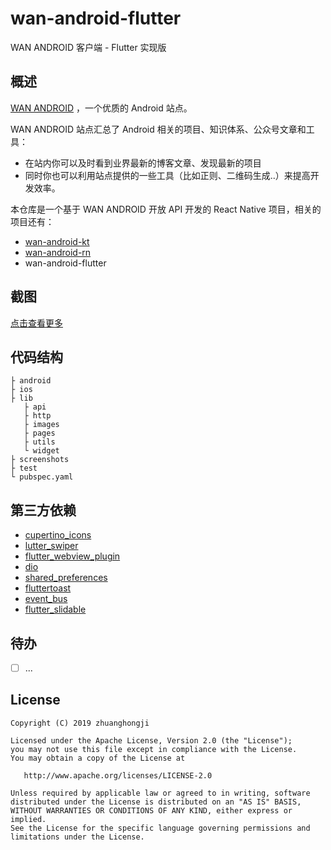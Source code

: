 # wan-android-flutter

WAN ANDROID 客户端 - Flutter 实现版


## 概述

[WAN ANDROID](http://www.wanandroid.com/) ，一个优质的 Android 站点。

WAN ANDROID 站点汇总了 Android 相关的项目、知识体系、公众号文章和工具：

* 在站内你可以及时看到业界最新的博客文章、发现最新的项目
* 同时你也可以利用站点提供的一些工具（比如正则、二维码生成..）来提高开发效率。

本仓库是一个基于 WAN ANDROID 开放 API 开发的 React Native 项目，相关的项目还有：

* [wan-android-kt](https://github.com/zhuanghongji/wan-android-kt)
* [wan-android-rn](https://github.com/zhuanghongji/wan-android-rn)
* wan-android-flutter


## 截图

[点击查看更多](./screenshots/)


## 代码结构

```
├ android
├ ios          
├ lib         
   ├ api            
   ├ http
   ├ images
   ├ pages
   ├ utils
   └ widget
├ screenshots      
├ test         
└ pubspec.yaml         
```


## 第三方依赖

* [cupertino_icons](https://pub.dartlang.org/packages/cupertino_icons)
* [lutter_swiper](https://pub.dartlang.org/packages/flutter_swiper)
* [flutter_webview_plugin](https://pub.dartlang.org/packages/flutter_webview_plugin)
* [dio](https://pub.dartlang.org/packages/dio)
* [shared_preferences](https://pub.dartlang.org/packages/shared_preferences)
* [fluttertoast](https://pub.dartlang.org/packages/fluttertoast)
* [event_bus](https://pub.dartlang.org/packages/event_bus)
* [flutter_slidable](https://pub.dartlang.org/packages/flutter_slidable)


## 待办

* [ ] ...


## License

```
Copyright (C) 2019 zhuanghongji

Licensed under the Apache License, Version 2.0 (the "License");
you may not use this file except in compliance with the License.
You may obtain a copy of the License at

   http://www.apache.org/licenses/LICENSE-2.0

Unless required by applicable law or agreed to in writing, software
distributed under the License is distributed on an "AS IS" BASIS,
WITHOUT WARRANTIES OR CONDITIONS OF ANY KIND, either express or implied.
See the License for the specific language governing permissions and
limitations under the License.
```